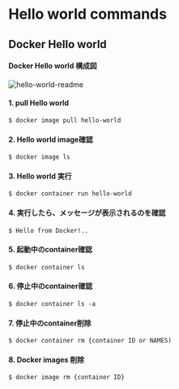 # Hello world commands

## Docker Hello world

#### Docker Hello world 構成図

![hello-world-readme](https://user-images.githubusercontent.com/17561411/58769469-6976b080-85e2-11e9-9457-a7b3b7e9fb3c.png)

#### 1. pull Hello world

```
$ docker image pull hello-world
```

#### 2. Hello world image確認
```
$ docker image ls
```

#### 3. Hello world 実行
```
$ docker container run hello-world
```

#### 4. 実行したら、メッセージが表示されるのを確認
```
$ Hello from Docker!..
```

#### 5. 起動中のcontainer確認
```
$ docker container ls
```

#### 6. 停止中のcontainer確認
```
$ docker container ls -a
```

#### 7. 停止中のcontainer削除
```
$ docker container rm {container ID or NAMES)
```

#### 8. Docker images 削除
```
$ docker image rm {container ID}
```
